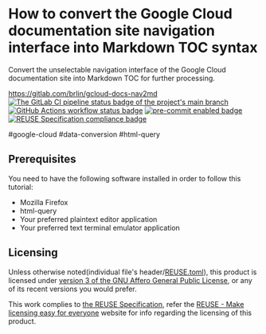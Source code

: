 # How to convert the Google Cloud documentation site navigation interface into Markdown TOC syntax

Convert the unselectable navigation interface of the Google Cloud documentation site into Markdown TOC for further processing.

<https://gitlab.com/brlin/gcloud-docs-nav2md>  
[![The GitLab CI pipeline status badge of the project's `main` branch](https://gitlab.com/brlin/gcloud-docs-nav2md/badges/main/pipeline.svg?ignore_skipped=true "Click here to check out the comprehensive status of the GitLab CI pipelines")](https://gitlab.com/brlin/gcloud-docs-nav2md/-/pipelines) [![GitHub Actions workflow status badge](https://github.com/brlin-tw/gcloud-docs-nav2md/actions/workflows/check-potential-problems.yml/badge.svg "GitHub Actions workflow status")](https://github.com/brlin-tw/gcloud-docs-nav2md/actions/workflows/check-potential-problems.yml) [![pre-commit enabled badge](https://img.shields.io/badge/pre--commit-enabled-brightgreen?logo=pre-commit&logoColor=white "This project uses pre-commit to check potential problems")](https://pre-commit.com/) [![REUSE Specification compliance badge](https://api.reuse.software/badge/gitlab.com/brlin/gcloud-docs-nav2md "This project complies to the REUSE specification to decrease software licensing costs")](https://api.reuse.software/info/gitlab.com/brlin/gcloud-docs-nav2md)

\#google-cloud \#data-conversion \#html-query

## Prerequisites

You need to have the following software installed in order to follow this tutorial:

* Mozilla Firefox
* html-query
* Your preferred plaintext editor application
* Your preferred text terminal emulator application

## Licensing

Unless otherwise noted(individual file's header/[REUSE.toml](REUSE.toml)), this product is licensed under [version 3 of the GNU Affero General Public License](https://www.gnu.org/licenses/agpl-3.0.en.html), or any of its recent versions you would prefer.

This work complies to [the REUSE Specification](https://reuse.software/spec/), refer the [REUSE - Make licensing easy for everyone](https://reuse.software/) website for info regarding the licensing of this product.
